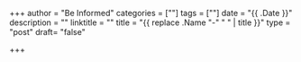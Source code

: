 +++
author = "Be Informed"
categories = [""]
tags = [""]
date = "{{ .Date }}"
description = ""
linktitle = ""
title = "{{ replace .Name "-" " " | title }}"
type = "post"
draft= "false"

+++
